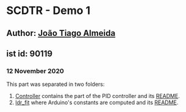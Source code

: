 # SCDTR - Demo 1

## Author: [João Tiago Almeida](https://github.com/Joao-Tiago-Almeida)
## ist id: 90119

### 12 November 2020

This part was separated in two folders:
1. [Controller](https://github.com/Guilherme-Viegas/SCTDR/tree/master/Labs_Almeida/controller) contains the part of the PID controller and its [README](https://github.com/Guilherme-Viegas/SCTDR/tree/master/Labs_Almeida/controller/README.md).
2. [ldr_fit](https://github.com/Guilherme-Viegas/SCTDR/tree/master/Labs_Almeida/ldr_fit) where Arduino's constants are computed and its [README](https://github.com/Guilherme-Viegas/SCTDR/tree/master/Labs_Almeida/ldr_fit/README.md).
